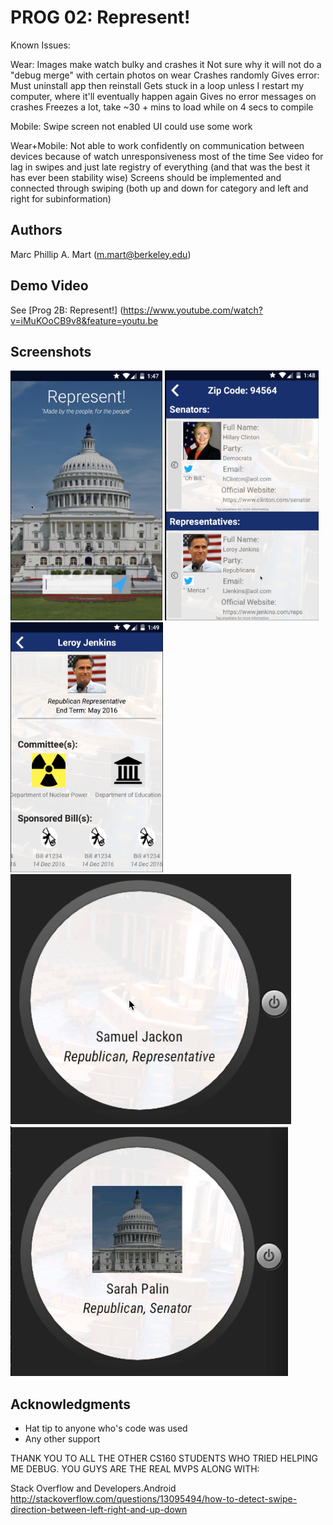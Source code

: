 # PROG 02: Represent!

Known Issues:

Wear:
Images make watch bulky and crashes it
Not sure why it will not do a "debug merge" with certain photos on wear
Crashes randomly
Gives error: Must uninstall app then reinstall 
    Gets stuck in a loop unless I restart my computer, where it'll eventually happen again
Gives no error messages on crashes
Freezes a lot, take ~30 + mins to load while on 4 secs to compile

Mobile:
Swipe screen not enabled
UI could use some work

Wear+Mobile:
Not able to work confidently on communication between devices because of watch unresponsiveness most of the time
    See video for lag in swipes and just late registry of everything (and that was the best it has ever been stability wise)
Screens should be implemented and connected through swiping (both up and down for category and left and right for subinformation)


## Authors

Marc Phillip A. Mart ([m.mart@berkeley.edu](mailto:m.mart@berkeley.edu))

## Demo Video

See [Prog 2B: Represent!] (https://www.youtube.com/watch?v=iMuKOoCB9v8&feature=youtu.be

## Screenshots

<img src="screenshots/main.png" height="400" alt="Screenshot"/>
<img src="screenshots/reps.png" height="400" alt="Screenshot"/>
<img src="screenshots/details.png" height="400" alt="Screenshot"/>
<img src="screenshots/wearrep.png" height="400" alt="Screenshot"/>
<img src="screenshots/wearsen.png" height="400" alt="Screenshot"/>



## Acknowledgments

* Hat tip to anyone who's code was used
* Any other support
                           
THANK YOU TO ALL THE OTHER CS160 STUDENTS WHO TRIED HELPING ME DEBUG. YOU GUYS ARE THE REAL MVPS ALONG WITH:

Stack Overflow and Developers.Android
http://stackoverflow.com/questions/13095494/how-to-detect-swipe-direction-between-left-right-and-up-down
